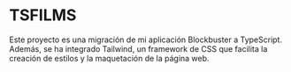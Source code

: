 # TSFILMS
Este proyecto es una migración de mi aplicación Blockbuster a TypeScript. Además, se ha integrado Tailwind, un framework de CSS que facilita la creación de estilos y la maquetación de la página web.
